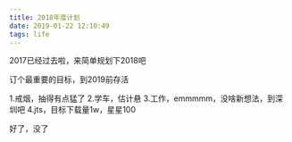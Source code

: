 ```yaml
---
title: 2018年度计划
date: 2019-01-22 12:10:49
tags: life
---
```


2017已经过去啦，来简单规划下2018吧

订个最重要的目标，到2019前存活

1.戒烟，抽得有点猛了
2.学车，估计悬
3.工作，emmmmm，没啥新想法，到深圳吧
4.jts，目标下载量1w，星星100

好了，没了

